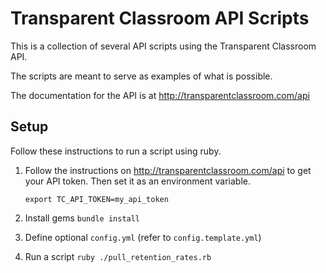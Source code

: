 # Transparent Classroom API Scripts

This is a collection of several API scripts using the Transparent Classroom API.

The scripts are meant to serve as examples of what is possible.

The documentation for the API is at http://transparentclassroom.com/api

## Setup

Follow these instructions to run a script using ruby.

1. Follow the instructions on http://transparentclassroom.com/api to get your API token. Then set it as an environment variable.

    ```export TC_API_TOKEN=my_api_token```

1. Install gems ```bundle install```

1. Define optional `config.yml` (refer to `config.template.yml`)

1. Run a script ```ruby ./pull_retention_rates.rb```

